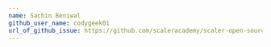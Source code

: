 ```yaml
---
name: Sachin Beniwal
github_user_name: codygeek01
url_of_github_issue: https://github.com/scaleracademy/scaler-open-source-september-challenge/issues/899
---
```


